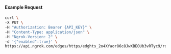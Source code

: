 <!-- Code generated for API Clients. DO NOT EDIT. -->

#### Example Request

```bash
curl \
-X PUT \
-H "Authorization: Bearer {API_KEY}" \
-H "Content-Type: application/json" \
-H "Ngrok-Version: 2" \
-d '{"enabled":true}' \
https://api.ngrok.com/edges/https/edghts_2o4XYaor86c8JwXBEOUb3vRTyc9/routes/edghtsrt_2o4XYXLvOvMSzkqSyVd4xLVteNO/compression
```
